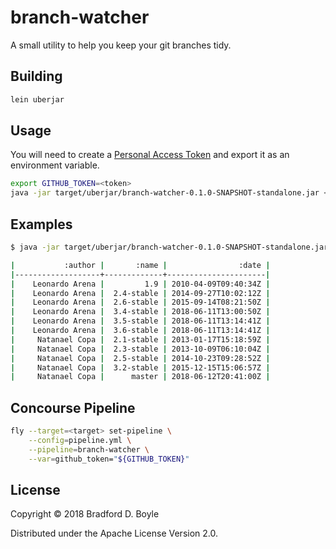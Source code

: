 # branch-watcher

A small utility to help you keep your git branches tidy.

## Building

```sh
lein uberjar
```

## Usage

You will need to create a [Personal Access Token][0] and export it as an
environment variable.

[0]: https://help.github.com/articles/creating-a-personal-access-token-for-the-command-line/

```sh
export GITHUB_TOKEN=<token>
java -jar target/uberjar/branch-watcher-0.1.0-SNAPSHOT-standalone.jar <org> <repo>
```

## Examples

```sh
$ java -jar target/uberjar/branch-watcher-0.1.0-SNAPSHOT-standalone.jar alpinelinux aports

|           :author |       :name |                :date |
|-------------------+-------------+----------------------|
|    Leonardo Arena |         1.9 | 2010-04-09T09:40:34Z |
|    Leonardo Arena |  2.4-stable | 2014-09-27T10:02:12Z |
|    Leonardo Arena |  2.6-stable | 2015-09-14T08:21:50Z |
|    Leonardo Arena |  3.4-stable | 2018-06-11T13:00:50Z |
|    Leonardo Arena |  3.5-stable | 2018-06-11T13:14:41Z |
|    Leonardo Arena |  3.6-stable | 2018-06-11T13:14:41Z |
|     Natanael Copa |  2.1-stable | 2013-01-17T15:18:59Z |
|     Natanael Copa |  2.3-stable | 2013-10-09T06:10:04Z |
|     Natanael Copa |  2.5-stable | 2014-10-23T09:28:52Z |
|     Natanael Copa |  3.2-stable | 2015-12-15T15:06:57Z |
|     Natanael Copa |      master | 2018-06-12T20:41:00Z |
```

## Concourse Pipeline

```sh
fly --target=<target> set-pipeline \
    --config=pipeline.yml \
    --pipeline=branch-watcher \
    --var=github_token="${GITHUB_TOKEN}"
```

## License

Copyright © 2018 Bradford D. Boyle

Distributed under the Apache License Version 2.0.
